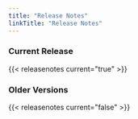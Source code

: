 ```yaml
---
title: "Release Notes"
linkTitle: "Release Notes"
---
```



### Current Release

{{< releasenotes current="true" >}}

### Older Versions

{{< releasenotes current="false" >}}
